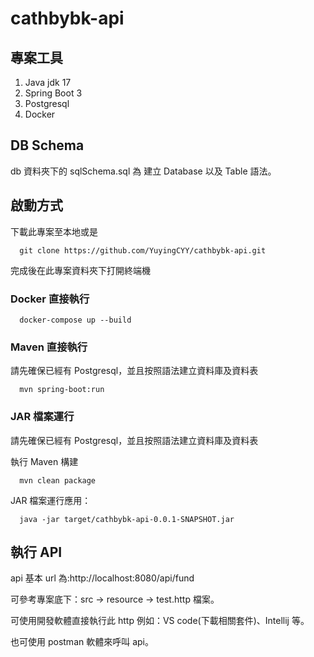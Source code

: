 # cathbybk-api

## 專案工具

1. Java jdk 17
2. Spring Boot 3
3. Postgresql
4. Docker

## DB Schema

db 資料夾下的 sqlSchema.sql 為 建立 Database 以及 Table 語法。

## 啟動方式

下載此專案至本地或是
```shell
  git clone https://github.com/YuyingCYY/cathbybk-api.git
```
完成後在此專案資料夾下打開終端機

### Docker 直接執行

```shell
  docker-compose up --build
```

### Maven 直接執行

請先確保已經有 Postgresql，並且按照語法建立資料庫及資料表

```shell
  mvn spring-boot:run
```

### JAR 檔案運行

請先確保已經有 Postgresql，並且按照語法建立資料庫及資料表

執行 Maven 構建
```shell
  mvn clean package
```

JAR 檔案運行應用：
```shell
  java -jar target/cathbybk-api-0.0.1-SNAPSHOT.jar
```

## 執行 API

api 基本 url 為:http://localhost:8080/api/fund

可參考專案底下：src -> resource -> test.http 檔案。

可使用開發軟體直接執行此 http 例如：VS code(下載相關套件)、Intellij 等。

也可使用 postman 軟體來呼叫 api。
